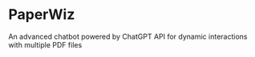 # PaperWiz
An advanced chatbot powered by ChatGPT API for dynamic interactions with multiple PDF files
